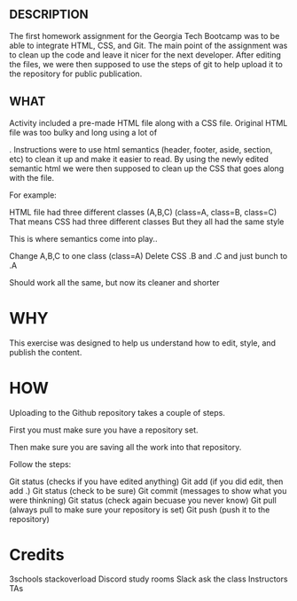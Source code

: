 ## DESCRIPTION

The first homework assignment for the Georgia Tech Bootcamp was to be able to integrate HTML, CSS, and Git. The main point of the assignment was to clean up the code and leave it nicer for the next developer. After editing the files, we were then supposed to use the steps of git to help upload it to the repository for public publication.

## WHAT

Activity included a pre-made HTML file along with a CSS file. Original HTML file was too bulky and long using a lot of <div>. Instructions were to use html semantics (header, footer, aside, section, etc) to clean it up and make it easier to read. By using the newly edited semantic html we were then supposed to clean up the CSS that goes along with the file. 

For example:

HTML file had three different classes (A,B,C)
(class=A, class=B, class=C)
That means CSS had three different classes
But they all had the same style

This is where semantics come into play..

Change A,B,C to one class (class=A)
Delete CSS .B and .C and just bunch to .A

Should work all the same, but now its cleaner and shorter


# WHY
This exercise was designed to help us understand how to edit, style, and publish the content.

# HOW
Uploading to the Github repository takes a couple of steps.

First you must make sure you have a repository set.

Then make sure you are saving all the work into that repository.

Follow the steps:

Git status (checks if you have edited anything)
Git add (if you did edit, then add .)
Git status (check to be sure)
Git commit (messages to show what you were thinkning)
Git status (check again becuase you never know)
Git pull (always pull to make sure your repository is set)
Git push (push it to the repository)

# Credits

3schools
stackoverload
Discord study rooms
Slack ask the class
Instructors
TAs